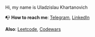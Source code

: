 Hi, my name is Uladzislau Khartanovich

📭 **How to reach me**: [Telegram](https://t.me/wloodheart), [LinkedIn](https://www.linkedin.com/in/wloodheart/)

**Also**: [Leetcode](https://leetcode.com/wloodheart), [Codewars](https://www.codewars.com/users/wlood)
